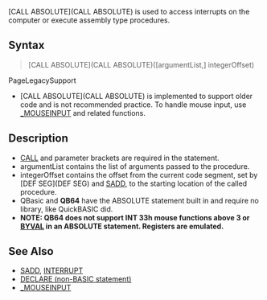 [CALL ABSOLUTE](CALL ABSOLUTE) is used to access interrupts on the computer or execute assembly type procedures.


## Syntax

>  [CALL ABSOLUTE](CALL ABSOLUTE)([argumentList,] integerOffset)


PageLegacySupport
* [CALL ABSOLUTE](CALL ABSOLUTE) is implemented to support older code and is not recommended practice. To handle mouse input, use [_MOUSEINPUT](_MOUSEINPUT) and related functions.


## Description

* [CALL](CALL) and parameter brackets are required in the statement.
* argumentList contains the list of arguments passed to the procedure.
* integerOffset contains the offset from the current code segment, set by [DEF SEG](DEF SEG) and [SADD](SADD), to the starting location of the called procedure.
* QBasic and **QB64** have the ABSOLUTE statement built in and require no library, like QuickBASIC did.
* **NOTE: QB64 does not support INT 33h mouse functions above 3 or [BYVAL](BYVAL) in an ABSOLUTE statement. Registers are emulated.**


## See Also

* [SADD](SADD), [INTERRUPT](INTERRUPT)
* [DECLARE (non-BASIC statement)](DECLARE (non-BASIC statement))
* [_MOUSEINPUT](_MOUSEINPUT)




